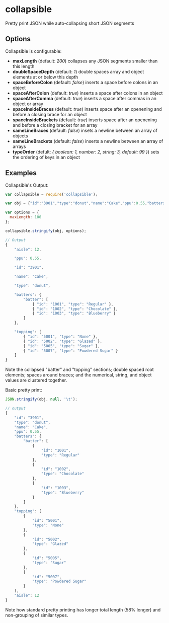 # collapsible
Pretty print JSON while auto-collapsing short JSON segments

## Options
Collapsible is configurable:
* **maxLength** (default: *200*) collapses any JSON segments smaller than this length
* **doubleSpaceDepth** (default: *1*) double spaces array and object elements at or below this depth
* **spaceBeforeColon** (default: *false*) inserts a space before colons in an object
* **spaceAfterColon** (default: *true*) inserts a space after colons in an object
* **spaceAfterComma** (default: *true*) inserts a space after commas in an object or array
* **spaceInsideBraces** (default: *true*) inserts space after an openening and before a closing brace for an object
* **spaceInsideBrackets** (default: *true*) inserts space after an openening and before a closing bracket for an array
* **sameLineBraces** (default: *false*) insets a newline between an array of objects
* **sameLineBrackets** (default: *false*) inserts a newline between an array of arrays
* **typeOrder** (defult: *{ boolean: 1, number: 2, string: 3, default: 99 }*) sets the ordering of keys in an object


## Examples

Collapsible's Output:
```js
var collapsible = require('collapsible');

var obj = {"id":"3901","type":"donut","name":"Cake","ppu":0.55,"batters":{"batter":[{"id":"1001","type":"Regular"},{"id":"1002","type":"Chocolate"},{"id":"1003","type":"Blueberry"}]},"topping":[{"id":"5001","type":"None"},{"id":"5002","type":"Glazed"},{"id":"5005","type":"Sugar"},{"id":"5007","type":"Powdered Sugar"}],"aisle":12};

var options = {
  maxLength: 100
};

collapsible.stringify(obj, options);

// Output
{
	"aisle": 12,

	"ppu": 0.55,

	"id": "3901",

	"name": "Cake",

	"type": "donut",

	"batters": {
		"batter": [
			{ "id": "1001", "type": "Regular" },
			{ "id": "1002", "type": "Chocolate" },
			{ "id": "1003", "type": "Blueberry" }
		]
	},

	"topping": [
		{ "id": "5001", "type": "None" },
		{ "id": "5002", "type": "Glazed" },
		{ "id": "5005", "type": "Sugar" },
		{ "id": "5007", "type": "Powdered Sugar" }
	]
}
```
Note the collapsed "batter" and "topping" sections; double spaced root elements; spaces around braces; and the numerical, string, and object values are clustered together.

Basic pretty print:
```js
JSON.stringify(obj, null, '\t');

// output
{
	"id": "3901",
	"type": "donut",
	"name": "Cake",
	"ppu": 0.55,
	"batters": {
		"batter": [
			{
				"id": "1001",
				"type": "Regular"
			},
			{
				"id": "1002",
				"type": "Chocolate"
			},
			{
				"id": "1003",
				"type": "Blueberry"
			}
		]
	},
	"topping": [
		{
			"id": "5001",
			"type": "None"
		},
		{
			"id": "5002",
			"type": "Glazed"
		},
		{
			"id": "5005",
			"type": "Sugar"
		},
		{
			"id": "5007",
			"type": "Powdered Sugar"
		}
	],
	"aisle": 12
}
```
Note how standard pretty printing has longer total length (58% longer) and non-grouping of similar types.
